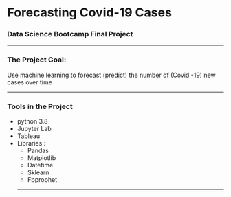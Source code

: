 # Forecasting Covid-19 Cases
### Data Science Bootcamp Final Project 
___

### The Project Goal:
  Use machine learning to forecast (predict) the number of (Covid -19) new cases over time
  
  ---
### Tools in the Project 
- python 3.8
- Jupyter Lab
- Tableau
- Libraries :
    - Pandas 
    - Matplotlib
    - Datetime
    - Sklearn
    - Fbprophet
    ---
 
    




